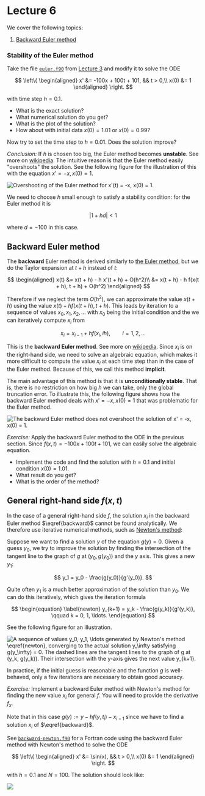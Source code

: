 # Lecture 6

We cover the following topics:

1. [Backward Euler method](#backward-euler-method)

### Stability of the Euler method

Take the file
[`euler.f90`](https://github.com/rekka/intro-fortran-2016/blob/master/lec03/euler.f90)
from [Lecture 3](lec03.html) and modify it to solve the ODE

$$
\left\{
\begin{aligned}
x' &= -100x + 100t + 101, && t > 0,\\
x(0) &= 1
\end{aligned}
\right.
$$

with time step $h = 0.1$.

- What is the exact solution?
- What numerical solution do you get?
- What is the plot of the solution?
- How about with initial data $x(0) = 1.01$ or $x(0) = 0.99$?

Now try to set the time step to $h = 0.01$. Does the solution improve?

_Conclusion:_ If $h$ is chosen too big, the Euler method becomes
**unstable**. See more on
 [wikipedia](https://en.wikipedia.org/wiki/Euler_method#Numerical_stability).
The intuitive reason is that the Euler method easily "overshoots" the
solution. See the following figure for the illustration of this with the
equation $x' = - x, x(0) = 1$.

![Overshooting of the Euler method for $x'(t) = -x, x(0) =
1$.](img/instability_euler.svg)

We need to choose $h$ small enough to satisfy a stability condition: for
the Euler method it is

$$
|1 + h d| < 1
$$

where $d = -100$ in this case.

## Backward Euler method

The **backward** Euler method is derived similarly to [the Euler
method](lec03.html#euler-method),
but we do the Taylor expansion at $t + h$ instead of $t$:

$$
\begin{aligned}
x(t)  &= x(t + h) - h x'(t + h) + O(h^2)\\
      &= x(t + h) - h f(x(t + h), t + h) + O(h^2)
\end{aligned}
$$

Therefore if we neglect the term $O(h^2)$, we can approximate the value
$x(t + h)$ using the value $x(t) + h f(x(t + h), t + h)$. This leads by
iteration to a sequence of values $x_0, x_1, x_2, \ldots$ with $x_0$ being
the initial condition and the we can iteratively compute $x_i$ from

$$
\begin{equation}
\label{backward}
x_i = x_{i - 1} + h f(x_i, i h), \qquad i = 1, 2, \ldots
\end{equation}
$$

This is the **backward Euler method**. See more on
[wikipedia](https://en.wikipedia.org/wiki/Backward_Euler_method).
Since $x_i$ is on the right-hand side, we need to solve an
algebraic equation, which makes it more difficult to compute the value
$x_i$ at each time step than in the case of the Euler method. Because of
this, we call this method **implicit**.

The main advantage of this method is that it is **unconditionally
stable**. That is, there is no restriction on how big $h$ we can take,
only the global truncation error. To illustrate this, the following
figure shows how the backward Euler method deals with $x' = -x, x(0) =
1$ that was problematic for the Euler method.

![The backward Euler method does not overshoot the solution of $x' = -x,
x(0) = 1$.](img/implicit_euler.svg)

_Exercise:_ Apply the backward Euler method to the ODE in the previous
section. Since $f(x,t) = - 100 x + 100 t + 101$, we can easily solve the
algebraic equation.

 - Implement the code and find the solution with $h = 0.1$ and initial
   condition $x(0) = 1.01$.
 - What result do you get?
 - What is the order of the method?

## General right-hand side $f(x,t)$

In the case of a general right-hand side $f$, the solution $x_i$ in the
backward Euler method $\eqref{backward}$ cannot be found analytically. We therefore use
iterative numerical methods, such as [Newton's method](https://en.wikipedia.org/wiki/Newton's_method):

Suppose we want to find a solution $y$ of the equation $g(y) = 0$. Given
a guess $y_0$, we try to improve the solution by finding the
intersection of the tangent line to the graph of $g$ at $(y_0, g(y_0))$
and the $y$ axis. This gives a new $y_1$:

$$
y_1 = y_0 - \frac{g(y_0)}{g'(y_0)}.
$$

Quite often $y_1$ is a much better approximation of the solution than
$y_0$. We can do this iteratively, which gives the iteration
formula

$$
\begin{equation}
\label{newton}
y_{k+1} = y_k - \frac{g(y_k)}{g'(y_k)}, \qquad k = 0, 1, \ldots.
\end{equation}
$$

See the following figure for an
illustration.

![A sequence of values $y_0, y_1, \ldots$ generated by Newton's
method $\eqref{newton}$, converging to the actual solution $y_\infty$
satisfying $g(y_\infty) = 0$. The dashed lines are the tangent lines to
the graph of $g$ at $(y_k, g(y_k))$. Their intersection with the
$y$-axis gives the next value $y_{k+1}$.](img/newton.svg)

In practice, if the initial guess is reasonable and the function $g$ is
well-behaved, only a few iterations are necessary to obtain good
accuracy.

_Exercise:_ Implement a backward Euler method with Newton's method for
finding the new value $x_i$ for general $f$. You will need to provide
the derivative $f_x$.

Note that in this case $g(y) := y - h f(y, t_i) - x_{i-1}$ since we have
to find a solution $x_i$ of $\eqref{backward}$.

See
[`backward-newton.f90`](https://github.com/rekka/intro-fortran-2016/blob/master/lec06/backward-newton.f90)
for a Fortran code using the backward Euler method with Newton's method
to solve the ODE

$$
\left\{
\begin{aligned}
x' &= \sin(x),      && t > 0,\\
x(0) &= 1
\end{aligned}
\right.
$$

with $h = 0.1$ and $N = 100$. The solution should look like:

![](img/lec06-ode-sinx.svg)

[gnuplot]: http://www.gnuplot.info/
